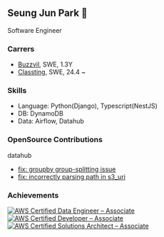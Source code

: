 ## Seung Jun Park  🦅

Software Engineer

### Carrers
- [Buzzvil](https://www.buzzvil.com/), SWE, 1.3Y
- [Classting](https://www.classting.com/), SWE, 24.4 ~


### Skills

* Language: Python(Django), Typescript(NestJS)
* DB: DynamoDB
* Data: Airflow, Datahub

### OpenSource Contributions

datahub
  - [fix: groupby group-splitting issue](https://github.com/datahub-project/datahub/pull/12254)
  - [fix: incorrectly parsing path in s3_uri](https://github.com/datahub-project/datahub/pull/12135)

### Achievements
<!--START_SECTION:badges-->


[![AWS Certified Data Engineer – Associate](https://images.credly.com/size/100x100/images/e5c85d7f-4e50-431e-b5af-fa9d9b0596e7/image.png)](https://www.credly.com/badges/55acc88f-6866-44a1-b157-388d907aefbd "AWS Certified Data Engineer – Associate")
[![AWS Certified Developer – Associate](https://images.credly.com/size/100x100/images/b9feab85-1a43-4f6c-99a5-631b88d5461b/image.png)](http://www.credly.com/badges/4f1dc234-d417-4b82-ad1b-0855b3169286 "AWS Certified Developer – Associate")
[![AWS Certified Solutions Architect – Associate](https://images.credly.com/size/100x100/images/0e284c3f-5164-4b21-8660-0d84737941bc/image.png)](http://www.credly.com/badges/5b4c916d-0722-4aba-8164-5252071a7dcf "AWS Certified Solutions Architect – Associate")
<!--END_SECTION:badges-->

